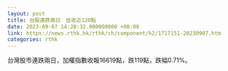 ```yaml
---
layout: post
title: 台股連跌兩日　低收近120點
date: 2023-09-07 14:28:32.000000000 +08:00
link: https://news.rthk.hk/rthk/ch/component/k2/1717151-20230907.htm
categories: rthk
---
```


台灣股市連跌兩日，加權指數收報16619點，跌119點，跌幅0.71%。
